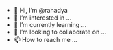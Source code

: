 - 👋 Hi, I’m @rahadya
- 👀 I’m interested in ...
- 🌱 I’m currently learning ...
- 💞️ I’m looking to collaborate on ...
- 📫 How to reach me ...

<!---
rahadya/rahadya is a ✨ special ✨ repository because its `README.md` (this file) appears on your GitHub profile.
You can click the Preview link to take a look at your changes.
--->
